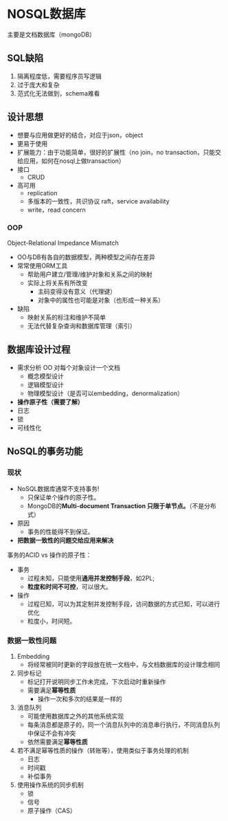 # NOSQL数据库

主要是文档数据库（mongoDB）

## SQL缺陷

1. 隔离程度低，需要程序员写逻辑
2. 过于庞大和复杂
3. 范式化无法做到，schema难看

## 设计思想

- 想要与应用做更好的结合，对应于json，object
- 更易于使用
- 扩展能力：由于功能简单，很好的扩展性（no join，no transaction，只能交给应用，如何在nosql上做transaction）
- 接口
  - CRUD
- 高可用
  - replication
  - 多版本的一致性，共识协议 raft，service availability
  - write，read  concern

### OOP

Object-Relational Impedance Mismatch

- OO与DB有各自的数据模型，两种模型之间存在差异
- 常常使用ORM工具
  - 帮助用户建立/管理/维护对象和关系之间的映射
  - 实际上将关系有所改变
    - 主码变得没有意义（代理键）
    - 对象中的属性也可能是对象（也形成一种关系）
- 缺陷
  - 映射关系的标注和维护不简单
  - 无法代替复杂查询和数据库管理（索引）

## 数据库设计过程

- 需求分析 OO 对每个对象设计一个文档
  - 概念模型设计
  - 逻辑模型设计
  - 物理模型设计（是否可以embedding，denormalization）
- **操作原子性（需要了解）**
- 日志
- 锁
- 可线性化

## NoSQL的事务功能

### 现状

- NoSQL数据库通常不支持事务! 
  - 只保证单个操作的原子性。 
  - MongoDB的**Multi-document Transaction 只限于单节点。**（不是分布式） 
- 原因
  - 事务的性能得不到保证。
- **把数据一致性的问题交给应用来解决**

事务的ACID vs 操作的原子性：

- 事务
  - 过程未知，只能使用**通用并发控制手段**，如2PL; 
  - **粒度和时间不可控**，可以很大。 
- 操作
  - 过程已知，可以为其定制并发控制手段，访问数据的方式已知，可以进行优化
  - 粒度小，时间短。 

### 数据一致性问题

1. Embedding
   - 将经常被同时更新的字段放在统一文档中，与文档数据库的设计理念相同
2. 同步标记
   - 标记打开说明同步工作未完成，下次启动时重新操作
   - 需要满足**幂等性质**
     - 操作一次和多次的结果是一样的
3. 消息队列
   - 可能使用数据库之外的其他系统实现
   - 每条消息都是原子的，同一个消息队列中的消息串行执行，不同消息队列中保证不会有冲突
   - 依然需要满足**幂等性质**
4. 若不满足幂等性质的操作（转账等），使用类似于事务处理的机制
   - 日志
   - 时间戳
   - 补偿事务
5. 使用操作系统的同步机制
   - 锁
   - 信号
   - 原子操作（CAS）
